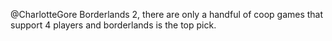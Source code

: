 @CharlotteGore Borderlands 2, there are only a handful of coop games that support 4 players and borderlands is the top pick.